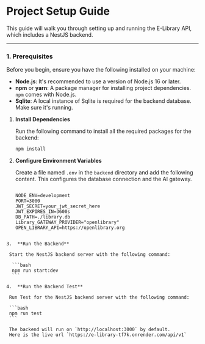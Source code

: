 # Project Setup Guide

This guide will walk you through setting up and running the E-Library API, which includes a NestJS backend.

---

### **1. Prerequisites**

Before you begin, ensure you have the following installed on your machine:

* **Node.js**: It's recommended to use a version of Node.js 16 or later.
* **npm** or **yarn**: A package manager for installing project dependencies. `npm` comes with Node.js.
* **Sqlite**: A local instance of Sqlite is required for the backend database. Make sure it's running.


1.  **Install Dependencies**

    Run the following command to install all the required packages for the backend:

    ```bash
    npm install
    ```

2.  **Configure Environment Variables**

    Create a file named `.env` in the `backend` directory and add the following content. This configures the database connection and the AI gateway.

    ```dotenv

    NODE_ENV=development
    PORT=3000
    JWT_SECRET=your_jwt_secret_here
    JWT_EXPIRES_IN=3600s
    DB_PATH=./library.db
    Library_GATEWAY_PROVIDER="openlibrary"
    OPEN_LIBRARY_API=https://openlibrary.org

   ```

3.  **Run the Backend**

    Start the NestJS backend server with the following command:

     ```bash
     npm run start:dev
     ```

4.  **Run the Backend Test**

    Run Test for the NestJS backend server with the following command:

    ```bash
    npm run test
    ```

    The backend will run on `http://localhost:3000` by default.
    Here is the live url `https://e-library-tf7k.onrender.com/api/v1` 

